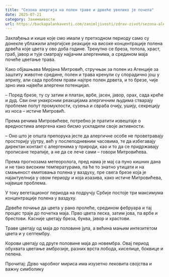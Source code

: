 ```yaml
---
title: "Сезона алергија на полен траве и дрвеће увелико је почела"
date: 2025-07-21
category: Занимљивости
url: https://backapalankavesti.com/zanimljivosti/zdrav-zivot/sezona-alergija-na-polen-trave-i-drvece-uveliko-je-pocela/
---
```


Захлађења и кише које смо имали у претходном периоду само су донекле ублажили алергијске реакције на високе концентрације полена дрвећа које цвета у ово доба године. Тренутно се бреза, топола, храст, граб, јавор и тује сматрају најјачим алергенима, а средином маја почеће цветање трава.

Како објашњава Мирјана Митровић, стручњак за полен из Агенције за заштиту животне средине, полен и трава кренули су спорадично још у априлу, али сада проблем прави најпре полен дрвета, и то брезе, чије зрно има највећи алергени потенцијал.

– Поред брезе, ту су затим и платан, врбе, јасен, јавор, орах, сада креће и дуд. Сви они унакрсним реакцијама алергичним људима стварају проблеме попут промуклости, сузења и свраба очију, ушију, секрецију из носа – истиче Митровић.

Према речима Митровићеве, потребно је пратити извештаје о вредностима алергена како бисмо ускладили своје активности.

– Оно што је општа препорука јесте да алергичне особе не проветравају просторију ујутру, већ у послеподневним часовима, те да избегавају директан контакт с алергенима у природи, као и то да се придржавају прописане терапије, а не да се лече сами – говори Митровићева.

Према прогнозама метеоролога, пред нама је мај са пуно кишних дана и не тако високим температурама, па ће то знатно утицати и на смањеност емитовања полена у ваздуху, пре свега брезе која је најактуелнија у овом периоду и која изазива, како истиче Митровићева, највише проблема.

У току вегетационог периода на подручју Србије постоје три максимума концентрације полена у ваздуху.

Дрвеће почиње да цвета у рано пролеће, средином фебруара и тај процес траје до почетка маја. Прво цвета леска, затим јова, па врбе и брестови. Касније цветају бреза, буква, јавор и храстови.

Траве цветају од маја до половине јула, а већина мањим интезитетом цвета и у септембру.

Корови цветају од друге половине маја до новембра. Овај период обухвата цветање амброзије, разних врста лобода, киселице, боквице и пелена.

Прочитај: Дрво чаробног мириса има изузетно лековита својства и важну симболику
